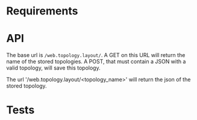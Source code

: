 Requirements
============

API
===
The base url is `/web.topology.layout/`. A GET on this URL will return the
name of the stored topologies. A POST, that must contain a JSON with a valid
topology, will save this topology.

The url '/web.topology.layout/<topology_name>' will return the json of the
stored topology.

Tests
=====

